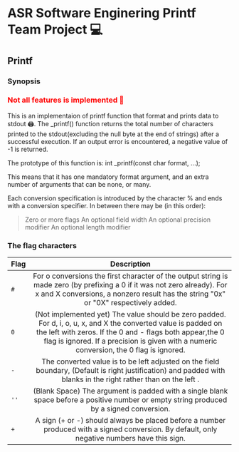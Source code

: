 # ASR Software Enginering Printf Team Project 💻

## Printf 

### Synopsis
<h3 style="color:red;">Not all features is implemented 🚧</h3>
This is an implementaion of printf function that format and prints data to stdout 🖨️.
The _printf() function returns the total number of characters printed to the stdout(excluding the null byte at the end of strings) after a successful execution.
If an output error is encountered, a negative value of -1 is returned.

The prototype of this function is: int _printf(const char format, ...);

This means that it has one mandatory format argument, and an extra number of arguments that can be none, or many.

Each conversion specification is introduced by the character % and ends with a conversion specifier. In between there may be (in this order):

> Zero or more flags
> An optional field width
> An optional precision modifier
> An optional length modifier

### The flag characters

| Flag | Description |
| :---- | :------------:|
|  `#`   |For o conversions the first character of the output string is made zero (by prefixing a 0 if it was not zero already). For x and X conversions, a nonzero result has the string "0x" or "0X" respectively added.|
|  `0`   | (Not implemented yet) The value should be zero padded. For d, i, o, u, x, and X the converted value is padded on the left with zeros. If the 0 and - flags both appear,the 0 flag is ignored. If a precision is given with a numeric conversion, the 0 flag is ignored.|
|  `-`   |The converted value is to be left adjusted on the field boundary, (Default is right justification) and padded with blanks in the right rather than on the left .|
|  `''`  | (Blank Space) The argument is padded with a single blank space before a positive number or empty string produced by a signed conversion. |
|  `+`   | A sign (+ or -) should always be placed before a number produced with a signed conversion. By default, only negative numbers have this sign. |


